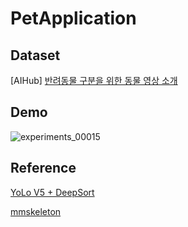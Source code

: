 # PetApplication

## Dataset

[AIHub] [반려동물 구분을 위한 동물 영상 소개](https://aihub.or.kr/aidata/34146)

## Demo

![experiments_00015](https://user-images.githubusercontent.com/62324508/156970232-fc641e5b-4490-4d7e-adc3-857406208273.gif)



## Reference

[YoLo V5 + DeepSort](https://github.com/mikel-brostrom/Yolov5_DeepSort_Pytorch)

[mmskeleton](https://github.com/open-mmlab/mmskeleton)

